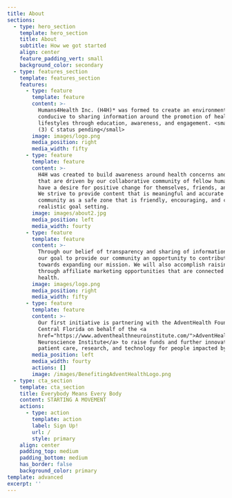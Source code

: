 ```yaml
---
title: About
sections:
  - type: hero_section
    template: hero_section
    title: About
    subtitle: How we got started
    align: center
    feature_padding_vert: small
    background_color: secondary
  - type: features_section
    template: features_section
    features:
      - type: feature
        template: feature
        content: >-
          Humans4Health Inc. (H4H)* was formed to create an environment
          conducive to sharing information around the promotion of healthy
          lifestyles through education, awareness, and engagement. <small>*501
          (3) C status pending</small>
        image: images/logo.png
        media_position: right
        media_width: fifty
      - type: feature
        template: feature
        content: >-
          H4H was created to build awareness around health concerns and topics
          that are driven by our collaborative community of fellow humans who
          have a desire for positive change for themselves, friends, and family.
          We strive to provide content that is meaningful and accurate for our
          community as a safe zone that is friendly, encouraging, and creates
          realistic goal setting.
        image: images/about2.jpg
        media_position: left
        media_width: fourty
      - type: feature
        template: feature
        content: >-
          Through our belief of transparency and sharing of information, it is
          our goal to provide our community an opportunity to contribute funds
          towards expanding our mission. We will also accomplish raising funds
          through affiliate marketing opportunities that are connected to your
          health.
        image: images/logo.png
        media_position: right
        media_width: fifty
      - type: feature
        template: feature
        content: >-
          Our first initiative is partnering with the AdventHealth Foundation |
          Central Florida on behalf of the <a
          href="https://www.adventhealthneuroinstitute.com/">AdventHealth
          Neuroscience Institute</a> to raise funds and further innovation in
          patient care, research, and technology for people impacted by strokes.
        media_position: left
        media_width: fourty
        actions: []
        image: /images/BenefitingAdventHealthLogo.png
  - type: cta_section
    template: cta_section
    title: Everybody Means Every Body
    content: STARTING A MOVEMENT
    actions:
      - type: action
        template: action
        label: Sign Up!
        url: /
        style: primary
    align: center
    padding_top: medium
    padding_bottom: medium
    has_border: false
    background_color: primary
template: advanced
excerpt: ''
---
```

